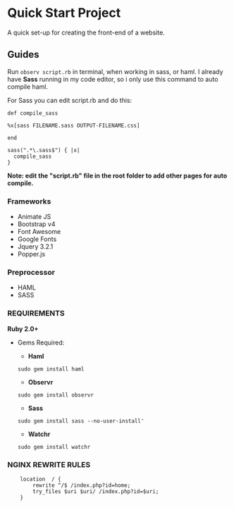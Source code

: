 # Quick Start Project
A quick set-up for creating the front-end of a website.


## Guides
Run ```observ script.rb``` in terminal, when working in sass, or haml. I already have **Sass** running in my code editor, so i only use this command to auto compile haml.

For Sass you can edit script.rb and do this:
```
def compile_sass

%x[sass FILENAME.sass OUTPUT-FILENAME.css]

end

sass(".*\.sass$") { |x|
  compile_sass
}
```


**Note: edit the "script.rb" file in the root folder to add other pages for auto compile.**

### Frameworks
* Animate JS
* Bootstrap v4
* Font Awesome
* Google Fonts
* Jquery 3.2.1
* Popper.js

### Preprocessor
* HAML
* SASS

### REQUIREMENTS
**Ruby 2.0+**
- Gems Required:   
    - **Haml** 
    ```
    sudo gem install haml
    ```
    - **Observr**
    ```
    sudo gem install observr
    ```

    - **Sass**
    ```
    sudo gem install sass --no-user-install'
    ```
    
    - **Watchr**
    ```
    sudo gem install watchr
    ```
### NGINX REWRITE RULES
```
    location  / {
        rewrite ^/$ /index.php?id=home;
        try_files $uri $uri/ /index.php?id=$uri;
    }
```
